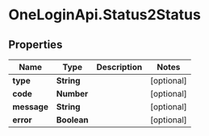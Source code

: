 # OneLoginApi.Status2Status

## Properties

Name | Type | Description | Notes
------------ | ------------- | ------------- | -------------
**type** | **String** |  | [optional] 
**code** | **Number** |  | [optional] 
**message** | **String** |  | [optional] 
**error** | **Boolean** |  | [optional] 


